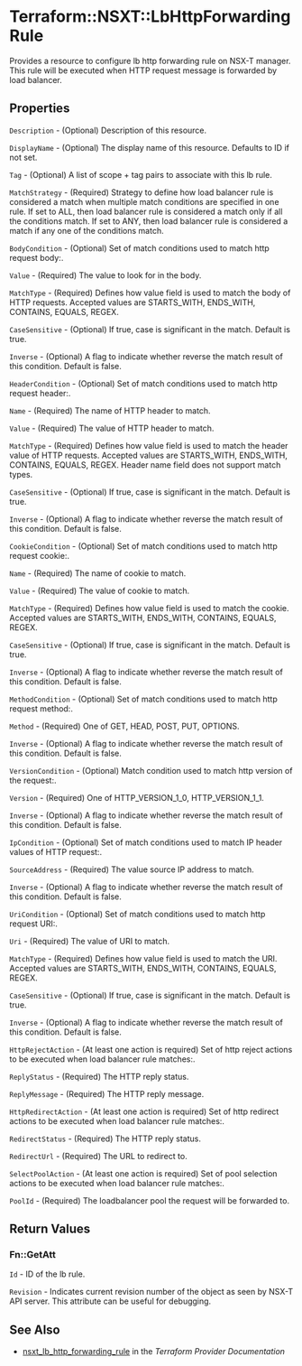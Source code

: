 # Terraform::NSXT::LbHttpForwardingRule

Provides a resource to configure lb http forwarding rule on NSX-T manager. This rule will be executed when HTTP request message is forwarded by load balancer.

## Properties

`Description` - (Optional) Description of this resource.

`DisplayName` - (Optional) The display name of this resource. Defaults to ID if not set.

`Tag` - (Optional) A list of scope + tag pairs to associate with this lb rule.

`MatchStrategy` - (Required) Strategy to define how load balancer rule is considered a match when multiple match conditions are specified in one rule. If set to ALL, then load balancer rule is considered a match only if all the conditions match. If set to ANY, then load balancer rule is considered a match if any one of the conditions match.

`BodyCondition` - (Optional) Set of match conditions used to match http request body:.

`Value` - (Required) The value to look for in the body.

`MatchType` - (Required) Defines how value field is used to match the body of HTTP requests. Accepted values are STARTS_WITH, ENDS_WITH, CONTAINS, EQUALS, REGEX.

`CaseSensitive` - (Optional) If true, case is significant in the match. Default is true.

`Inverse` - (Optional) A flag to indicate whether reverse the match result of this condition. Default is false.

`HeaderCondition` - (Optional) Set of match conditions used to match http request header:.

`Name` - (Required) The name of HTTP header to match.

`Value` - (Required) The value of HTTP header to match.

`MatchType` - (Required) Defines how value field is used to match the header value of HTTP requests. Accepted values are STARTS_WITH, ENDS_WITH, CONTAINS, EQUALS, REGEX. Header name field does not support match types.

`CaseSensitive` - (Optional) If true, case is significant in the match. Default is true.

`Inverse` - (Optional) A flag to indicate whether reverse the match result of this condition. Default is false.

`CookieCondition` - (Optional) Set of match conditions used to match http request cookie:.

`Name` - (Required) The name of cookie to match.

`Value` - (Required) The value of cookie to match.

`MatchType` - (Required) Defines how value field is used to match the cookie. Accepted values are STARTS_WITH, ENDS_WITH, CONTAINS, EQUALS, REGEX.

`CaseSensitive` - (Optional) If true, case is significant in the match. Default is true.

`Inverse` - (Optional) A flag to indicate whether reverse the match result of this condition. Default is false.

`MethodCondition` - (Optional) Set of match conditions used to match http request method:.

`Method` - (Required) One of GET, HEAD, POST, PUT, OPTIONS.

`Inverse` - (Optional) A flag to indicate whether reverse the match result of this condition. Default is false.

`VersionCondition` - (Optional) Match condition used to match http version of the request:.

`Version` - (Required) One of HTTP_VERSION_1_0, HTTP_VERSION_1_1.

`Inverse` - (Optional) A flag to indicate whether reverse the match result of this condition. Default is false.

`IpCondition` - (Optional) Set of match conditions used to match IP header values of HTTP request:.

`SourceAddress` - (Required) The value source IP address to match.

`Inverse` - (Optional) A flag to indicate whether reverse the match result of this condition. Default is false.

`UriCondition` - (Optional) Set of match conditions used to match http request URI:.

`Uri` - (Required) The value of URI to match.

`MatchType` - (Required) Defines how value field is used to match the URI. Accepted values are STARTS_WITH, ENDS_WITH, CONTAINS, EQUALS, REGEX.

`CaseSensitive` - (Optional) If true, case is significant in the match. Default is true.

`Inverse` - (Optional) A flag to indicate whether reverse the match result of this condition. Default is false.

`HttpRejectAction` - (At least one action is required) Set of http reject actions to be executed when load balancer rule matches:.

`ReplyStatus` - (Required) The HTTP reply status.

`ReplyMessage` - (Required) The HTTP reply message.

`HttpRedirectAction` - (At least one action is required) Set of http redirect actions to be executed when load balancer rule matches:.

`RedirectStatus` - (Required) The HTTP reply status.

`RedirectUrl` - (Required) The URL to redirect to.

`SelectPoolAction` - (At least one action is required) Set of pool selection actions to be executed when load balancer rule matches:.

`PoolId` - (Required) The loadbalancer pool the request will be forwarded to.


## Return Values

### Fn::GetAtt

`Id` - ID of the lb rule.

`Revision` - Indicates current revision number of the object as seen by NSX-T API server. This attribute can be useful for debugging.

## See Also

* [nsxt_lb_http_forwarding_rule](https://www.terraform.io/docs/providers/nsxt/r/lb_http_forwarding_rule.html) in the _Terraform Provider Documentation_